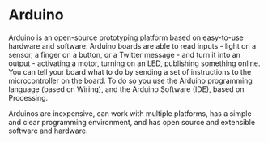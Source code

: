 # Arduino
Arduino is an open-source prototyping platform based on easy-to-use hardware and software.
Arduino boards are able to read inputs - light on a sensor, a finger on a button, or a Twitter message - and turn it into an output - activating a motor, turning on an LED, publishing something online. 
You can tell your board what to do by sending a set of instructions to the microcontroller on the board. 
To do so you use the Arduino programming language (based on Wiring), and the Arduino Software (IDE), based on Processing.

Arduinos are inexpensive, can work with multiple platforms, has a simple and clear programming environment, 
and has open source and extensible software and hardware.
